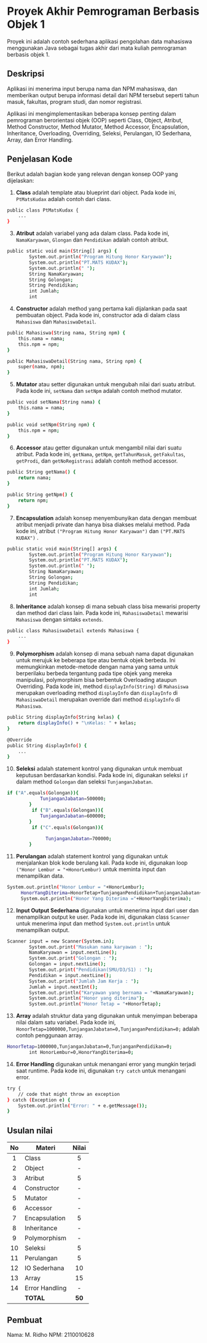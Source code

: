 # Proyek Akhir Pemrograman Berbasis Objek 1

Proyek ini adalah contoh sederhana aplikasi pengolahan data mahasiswa menggunakan Java sebagai tugas akhir dari mata kuliah pemrograman berbasis objek 1.

## Deskripsi

Aplikasi ini menerima input berupa nama dan NPM mahasiswa, dan memberikan output berupa informasi detail dari NPM tersebut seperti tahun masuk, fakultas, program studi, dan nomor registrasi.

Aplikasi ini mengimplementasikan beberapa konsep penting dalam pemrograman berorientasi objek (OOP) seperti Class, Object, Atribut, Method Constructor, Method Mutator, Method Accessor, Encapsulation, Inheritance, Overloading, Overriding, Seleksi, Perulangan, IO Sederhana, Array, dan Error Handling.

## Penjelasan Kode

Berikut adalah bagian kode yang relevan dengan konsep OOP yang dijelaskan:

1. **Class** adalah template atau blueprint dari object. Pada kode ini, `PtMatsKudax` adalah contoh dari class.

```bash
public class PtMatsKudax {
    ...
}
```

3. **Atribut** adalah variabel yang ada dalam class. Pada kode ini, `NamaKaryawan`, `Glongan` dan `Pendidikan` adalah contoh atribut.

```bash
public static void main(String[] args) {
        System.out.println("Program Hitung Honor Karyawan");
        System.out.println("PT.MATS KUDAX");
        System.out.println(" ");
        String NamaKaryawan;
        String Golongan;
        String Pendidikan;
        int Jumlah;
        int
```

4. **Constructor** adalah method yang pertama kali dijalankan pada saat pembuatan object. Pada kode ini, constructor ada di dalam class `Mahasiswa` dan `MahasiswaDetail`.

```bash
public Mahasiswa(String nama, String npm) {
    this.nama = nama;
    this.npm = npm;
}

public MahasiswaDetail(String nama, String npm) {
    super(nama, npm);
}
```

5. **Mutator** atau setter digunakan untuk mengubah nilai dari suatu atribut. Pada kode ini, `setNama` dan `setNpm` adalah contoh method mutator.

```bash
public void setNama(String nama) {
    this.nama = nama;
}

public void setNpm(String npm) {
    this.npm = npm;
}
```

6. **Accessor** atau getter digunakan untuk mengambil nilai dari suatu atribut. Pada kode ini, `getNama`, `getNpm`, `getTahunMasuk`, `getFakultas`, `getProdi`, dan `getNoRegistrasi` adalah contoh method accessor.

```bash
public String getNama() {
    return nama;
}

public String getNpm() {
    return npm;
}
```

7. **Encapsulation** adalah konsep menyembunyikan data dengan membuat atribut menjadi private dan hanya bisa diakses melalui method. Pada kode ini, atribut `("Program Hitung Honor Karyawan")` dan `("PT.MATS KUDAX")` .

```bash
public static void main(String[] args) {
        System.out.println("Program Hitung Honor Karyawan");
        System.out.println("PT.MATS KUDAX");
        System.out.println(" ");
        String NamaKaryawan;
        String Golongan;
        String Pendidikan;
        int Jumlah;
        int
```

8. **Inheritance** adalah konsep di mana sebuah class bisa mewarisi property dan method dari class lain. Pada kode ini, `MahasiswaDetail` mewarisi `Mahasiswa` dengan sintaks `extends`.

```bash
public class MahasiswaDetail extends Mahasiswa {
    ...
}
```

9. **Polymorphism** adalah konsep di mana sebuah nama dapat digunakan untuk merujuk ke beberapa tipe atau bentuk objek berbeda. Ini memungkinkan metode-metode dengan nama yang sama untuk berperilaku berbeda tergantung pada tipe objek yang mereka manipulasi, polymorphism bisa berbentuk Overloading ataupun Overriding. Pada kode ini, method `displayInfo(String)` di `Mahasiswa` merupakan overloading method `displayInfo` dan `displayInfo` di `MahasiswaDetail` merupakan override dari method `displayInfo` di `Mahasiswa`.

```bash
public String displayInfo(String kelas) {
    return displayInfo() + "\nKelas: " + kelas;
}

@Override
public String displayInfo() {
    ...
}
```

10. **Seleksi** adalah statement kontrol yang digunakan untuk membuat keputusan berdasarkan kondisi. Pada kode ini, digunakan seleksi `if` dalam method `Golongan` dan seleksi `TunjanganJabatan`.

```bash
if ("A".equals(Golongan)){
            TunjanganJabatan=500000;
        }
         if ("B".equals(Golongan)){
            TunjanganJabatan=600000;
        }
         if ("C".equals(Golongan)){
 
              TunjanganJabatan=700000;
        }
```

11. **Perulangan** adalah statement kontrol yang digunakan untuk menjalankan blok kode berulang kali. Pada kode ini, digunakan loop `("Honor Lembur = "+HonorLembur)` untuk meminta input dan menampilkan data.

```bash
System.out.println("Honor Lembur = "+HonorLembur);
     HonorYangDiterima=HonorTetap+TunjanganPendidikan+TunjanganJabatan+HonorLembur;
     System.out.println("Honor Yang Diterima ="+HonorYangDiterima);
```

12. **Input Output Sederhana** digunakan untuk menerima input dari user dan menampilkan output ke user. Pada kode ini, digunakan class `Scanner` untuk menerima input dan method `System.out.println` untuk menampilkan output.

```bash
Scanner input = new Scanner(System.in);
        System.out.print("Masukan nama karyawan : ");
        NamaKaryawan = input.nextLine();
        System.out.print("Golongan : ");
        Golongan = input.nextLine();
        System.out.print("Pendidikan(SMU/D3/S1) : ");
        Pendidikan = input.nextLine();
        System.out.print("Jumlah Jam Kerja : ");
        Jumlah = input.nextInt();
        System.out.println("Karyawan yang bernama = "+NamaKaryawan);
        System.out.println("Honor yang diterima");
        System.out.println("Honor Tetap = "+HonorTetap);
```

13. **Array** adalah struktur data yang digunakan untuk menyimpan beberapa nilai dalam satu variabel. Pada kode ini, `HonorTetap=1000000,TunjanganJabatan=0,TunjanganPendidikan=0;` adalah contoh penggunaan array.

```bash
HonorTetap=1000000,TunjanganJabatan=0,TunjanganPendidikan=0;
        int HonorLembur=0,HonorYangDiterima=0;
```

14. **Error Handling** digunakan untuk menangani error yang mungkin terjadi saat runtime. Pada kode ini, digunakan `try catch` untuk menangani error.

```bash
try {
    // code that might throw an exception
} catch (Exception e) {
    System.out.println("Error: " + e.getMessage());
}
```

## Usulan nilai

| No  | Materi         |  Nilai  |
| :-: | -------------- | :-----: |
|  1  | Class          |    5    |
|  2  | Object         |    -    |
|  3  | Atribut        |    5    |
|  4  | Constructor    |    -    |
|  5  | Mutator        |    -    |
|  6  | Accessor       |    -    |
|  7  | Encapsulation  |    5    |
|  8  | Inheritance    |    -    |
|  9  | Polymorphism   |    -    |
| 10  | Seleksi        |    5    |
| 11  | Perulangan     |    5    |
| 12  | IO Sederhana   |   10    |
| 13  | Array          |   15    |
| 14  | Error Handling |    -    |
|     | **TOTAL**      | **50** |

## Pembuat

Nama: M. Ridho
NPM: 2110010628
